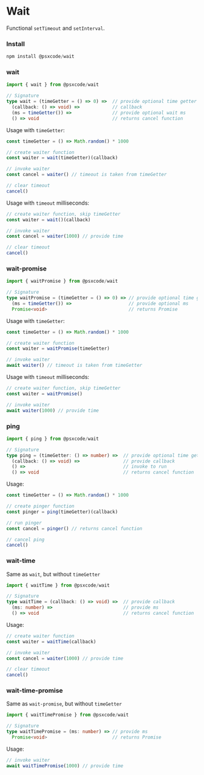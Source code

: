 # Wait
Functional `setTimeout` and `setInterval`.

### Install
```ts
npm install @psxcode/wait
```

### wait
```ts
import { wait } from @psxcode/wait

// Signature
type wait = (timeGetter = () => 0) =>  // provide optional time getter
  (callback: () => void) =>            // callback
  (ms = timeGetter()) =>               // provide optional wait ms
  () => void                           // returns cancel function
```

Usage with `timeGetter`:
```ts
const timeGetter = () => Math.random() * 1000

// create waiter function
const waiter = wait(timeGetter)(callback)

// invoke waiter
const cancel = waiter() // timeout is taken from timeGetter

// clear timeout
cancel()
```

Usage with `timeout` milliseconds:
```ts
// create waiter function, skip timeGetter
const waiter = wait()(callback)

// invoke waiter
const cancel = waiter(1000) // provide time

// clear timeout
cancel()
```

### wait-promise
```ts
import { waitPromise } from @psxcode/wait

// Signature
type waitPromise = (timeGetter = () => 0) => // provide optional time getter
  (ms = timeGetter()) =>                     // provide optional ms
  Promise<void>                              // returns Promise
```

Usage with `timeGetter`:
```ts
const timeGetter = () => Math.random() * 1000

// create waiter function
const waiter = waitPromise(timeGetter)

// invoke waiter
await waiter() // timeout is taken from timeGetter
```

Usage with `timeout` milliseconds:
```ts
// create waiter function, skip timeGetter
const waiter = waitPromise()

// invoke waiter
await waiter(1000) // provide time
```

### ping
```ts
import { ping } from @psxcode/wait

// Signature
type ping = (timeGetter: () => number) =>  // provide optional time getter
  (callback: () => void) =>                // provide callback
  () =>                                    // invoke to run
  () => void                               // returns cancel function
```

Usage:
```ts
const timeGetter = () => Math.random() * 1000

// create pinger function
const pinger = ping(timeGetter)(callback)

// run pinger
const cancel = pinger() // returns cancel function

// cancel ping
cancel()
```

### wait-time
Same as `wait`, but without `timeGetter`
```ts
import { waitTime } from @psxcode/wait

// Signature
type waitTime = (callback: () => void) =>  // provide callback
  (ms: number) =>                          // provide ms
  () => void                               // returns cancel function
```

Usage:
```ts
// create waiter function
const waiter = waitTime(callback)

// invoke waiter
const cancel = waiter(1000) // provide time

// clear timeout
cancel()
```

### wait-time-promise
Same as `wait-promise`, but without `timeGetter`
```ts
import { waitTimePromise } from @psxcode/wait

// Signature
type waitTimePromise = (ms: number) => // provide ms
  Promise<void>                        // returns Promise
```

Usage:
```ts
// invoke waiter
await waitTimePromise(1000) // provide time
```
